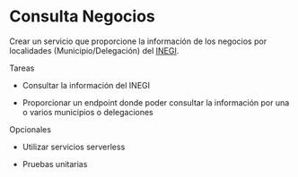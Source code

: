 # Consulta Negocios

Crear un servicio que proporcione la información de los negocios por localidades (Municipio/Delegación) del  [INEGI](https://www.inegi.org.mx/servicios/api_denue.html).

 

Tareas  

- Consultar la información del INEGI 

- Proporcionar un endpoint donde poder consultar la información por una o varios municipios o delegaciones   
 

Opcionales

- Utilizar servicios serverless

- Pruebas unitarias 

	 
